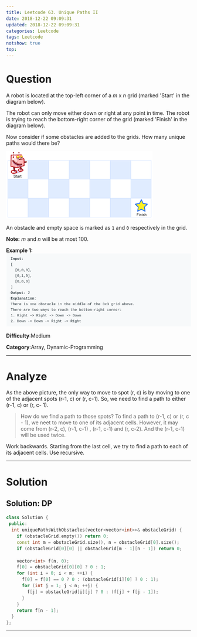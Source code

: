 ```yaml
---
title: Leetcode 63. Unique Paths II
date: 2018-12-22 09:09:31
updated: 2018-12-22 09:09:31
categories: Leetcode
tags: Leetcode
notshow: true
top:
---
```


# Question

A robot is located at the top-left corner of a  _m_  x  _n_  grid (marked 'Start' in the diagram below).

The robot can only move either down or right at any point in time. The robot is trying to reach the bottom-right corner of the grid (marked 'Finish' in the diagram below).

Now consider if some obstacles are added to the grids. How many unique paths would there be?

![](/images/in-post/2018-12-22-Leetcode-63-Unique-Paths-II/2018-12-23-00-46-58.png)

An obstacle and empty space is marked as  `1`  and  `0`  respectively in the grid.

**Note:**  _m_  and  _n_  will be at most 100.

**Example 1:**
![](/images/in-post/2018-12-22-Leetcode-63-Unique-Paths-II/2018-12-23-00-47-20.png)

**Difficulty**:Medium

**Category**:Array, Dynamic-Programming

<!-- more -->

------------


# Analyze

As the above picture, the only way to move to spot (r, c) is by moving to one of the adjacent spots (r-1, c) or (r, c-1). So, we need to find a path to either (r-1, c) or (r, c- 1).

> How do we find a path to those spots? To find a path to (r-1, c) or (r, c - 1), we neet to move to one of its adjacent cells. However, it may come from (r-2, c), (r-1, c-1) , (r-1, c-1) and (r, c-2). And the (r-1, c-1) will be used twice.

Work backwards. Starting from the last cell, we try to find a path to each of its adjacent cells. Use recursive.

---------

# Solution

## Solution: DP

```cpp
class Solution {
 public:
  int uniquePathsWithObstacles(vector<vector<int>>& obstacleGrid) {
    if (obstacleGrid.empty()) return 0;
    const int m = obstacleGrid.size(), n = obstacleGrid[0].size();
    if (obstacleGrid[0][0] || obstacleGrid[m - 1][n - 1]) return 0;

    vector<int> f(n, 0);
    f[0] = obstacleGrid[0][0] ? 0 : 1;
    for (int i = 0; i < m; ++i) {
      f[0] = f[0] == 0 ? 0 : (obstacleGrid[i][0] ? 0 : 1);
      for (int j = 1; j < n; ++j) {
        f[j] = obstacleGrid[i][j] ? 0 : (f[j] + f[j - 1]);
      }
    }
    return f[n - 1];
  }
};
```

------------
